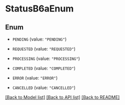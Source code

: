 # StatusB6aEnum

## Enum


* `PENDING` (value: `"PENDING"`)

* `REQUESTED` (value: `"REQUESTED"`)

* `PROCESSING` (value: `"PROCESSING"`)

* `COMPLETED` (value: `"COMPLETED"`)

* `ERROR` (value: `"ERROR"`)

* `CANCELLED` (value: `"CANCELLED"`)


[[Back to Model list]](../README.md#documentation-for-models) [[Back to API list]](../README.md#documentation-for-api-endpoints) [[Back to README]](../README.md)


